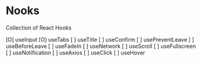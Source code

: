 # Nooks

Collection of React Hooks

[O] useInput
[O] useTabs
[ ] useTitle
[ ] useConfirm
[ ] usePreventLeave
[ ] useBeforeLeave
[ ] useFadeIn
[ ] useNetwork
[ ] useScroll
[ ] useFullscreen
[ ] useNotification
[ ] useAxios
[ ] useClick
[ ] useHover
